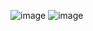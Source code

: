 ![image](https://user-images.githubusercontent.com/114991207/230597374-c4a37bc7-733b-4364-b0c8-12a567fbcbe0.png)
![image](https://user-images.githubusercontent.com/114991207/230597453-eeab2793-c7e0-48d8-90fb-037f65ac181a.png)
